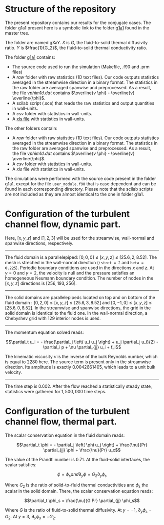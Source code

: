 # Structure of the repository

The present repository contains our results for the conjugate cases. The folder g1a1 present here is a symbolic link to the folder [g1a1](/g1a1/) found in the master tree.

The folder are named gXaY. $`X`$ is $`G`$, the fluid-to-solid thermal diffusivity ratio. $`Y`$ is $`\frac{1}{G_2}`$, the fluid-to-solid thermal conductivity ratio.

The folder [g1a1](/g1a1/) contains:
- The source code used to run the simulation (Makefile, .f90 and .prm files)
- A *raw* folder with raw statistics (1D text files). Our code outputs statistics averaged in the streamwise direction in a binary format. The statistics in the raw folder are averaged spanwise and preprocessed. As a result, the file *vphim1d.dat* contains $`\overline{v \phi} - \overline{v} \overline{\phi}`$.
- A scilab script (.sce) that reads the raw statistics and output quantities in wall-units.
- A *csv* folder with statistics in wall-units.
- A [xls file](/../raw/master/g1a1/g1a1.xls) with statistics in wall-units.

The other folders contain:
- A *raw* folder with raw statistics (1D text files). Our code outputs statistics averaged in the streamwise direction in a binary format. The statistics in the raw folder are averaged spanwise and preprocessed. As a result, the file *vphim1d.dat* contains $`\overline{v \phi} - \overline{v} \overline{\phi}`$.
- A *csv* folder with statistics in wall-units.
- A *xls* file with statistics in wall-units.

The simulations were performed with the source code present in the folder g1a1, except for the file `user_module.f90` that is case dependent and can be found in each corresponding directory. Please note that the scilab scripts are not included as they are almost identical to the one in folder g1a1.

# Configuration of the turbulent channel flow, dynamic part.

Here, $`[x,y,z]`$ and $`[1,2,3]`$ will be used for the streamwise, wall-normal and spanwise directions, respectively.

---

The fluid domain is a parallelepiped: $`[0,0,0] \leq [x,y,z] \leq [25.6, 2, 8.52]`$. The mesh is streched in the wall-normal direction (`istret = 2` and `beta = 0.225`). Periodic boundary conditions are used in the directions $`x`$ and $`z`$. At $`y=0`$ and $`y=2`$, the velocity is null and the pressure satisfies an homogeneous Neumann boundary condition. The number of nodes in the $`[x,y,z]`$ directions is $`[256, 193, 256]`$.

---

The solid domains are parallelepipeds located on top and on bottom of the fluid domain : $`[0,2,0] \leq [x,y,z] \leq [25.6, 3, 8.52]`$ and $`[0,-1,0] \leq [x,y,z] \leq [25.6, 0, 8.52]`$. In the streamwise and spanwise directions, the grid in the solid domain is identical to the fluid one. In the wall-normal direction, a Chebyshev grid with $`129`$ interior nodes is used.

---

The momentum equation solved reads:
```math
\partial_t u_i = - \frac{\partial_j \left( u_i u_j \right) + u_j \partial_j u_i}{2} - \partial_i p + \nu \partial_{jj} u_i + f_i
```
The kinematic viscosity $`\nu`$ is the inverse of the bulk Reynolds number, which is equal to $`2280`$ here. The source term is present only in the streamwise direction. Its amplitude is exactly $`0.0042661405`$, which leads to a unit bulk velocity.

---

The time step is $`0.002`$. After the flow reached a statistically steady state, statistics were gathered for $`1,500,000`$ time steps.

# Configuration of the turbulent channel flow, thermal part.

The scalar conservation equation in the fluid domain reads:
```math
\partial_t \phi = - \partial_j \left( \phi u_j \right) + \frac{\nu}{Pr} \partial_{jj} \phi + \frac{\nu}{Pr} u_x
```
The value of the Prandtl number is $`0.71`$. At the fluid-solid interfaces, the scalar satisfies:
```math
\phi = \phi_s \textstyle{ and } \partial_y \phi = G_2 \partial_y \phi_s
```
Where $`G_2`$ is the ratio of solid-to-fluid thermal conductivities and $`\phi_s`$ the scalar in the solid domain. There, the scalar conservation equation reads:
```math
\partial_t \phi_s = \frac{\nu}{G Pr} \partial_{jj} \phi_s
```
Where $`G`$ is the ratio of fluid-to-solid thermal diffusivity. At $`y=-1`$, $`\partial_y \phi_s = G_2`$. At $`y=3`$, $`\partial_y \phi_s = -G_2`$.
